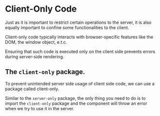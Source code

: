 # Client-Only Code

Just as it is important to restrict certain operations to the server, it is also equally important to confine
some functionalities to the client.

Client-only code typically interacts with browser-specific features like the DOM, the window object, e.t.c.

Ensuring that such code is executed only on the client side prevents errors during server-side rendering.

## The `client-only` package.
To prevent unintended server side usage of client side code, we can use a package called client-only.

Similar to the `server-only` package, the only thing you need to do is to import the `client-only` package and the
component will throw an error when we try to use it in the server.